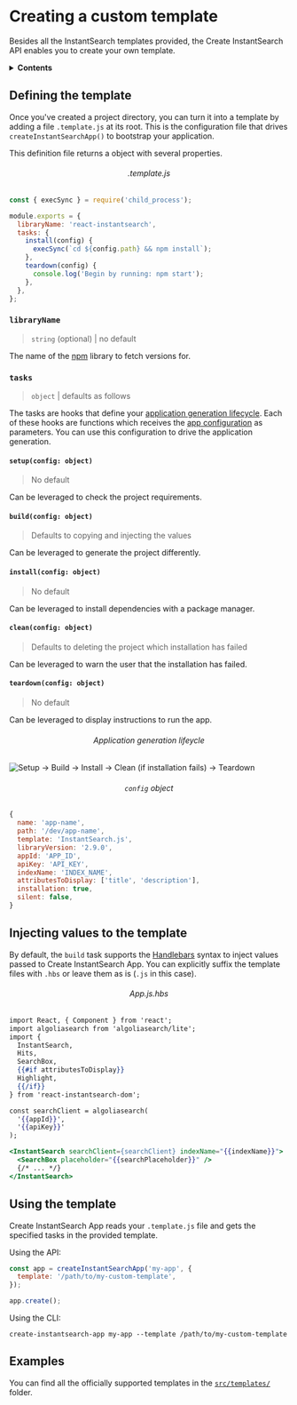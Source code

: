 # Creating a custom template

Besides all the InstantSearch templates provided, the Create InstantSearch API enables you to create your own template.

<details>
  <summary><strong>Contents</strong></summary>

<!-- START doctoc generated TOC please keep comment here to allow auto update -->
<!-- DON'T EDIT THIS SECTION, INSTEAD RE-RUN doctoc TO UPDATE -->


- [Defining the template](#defining-the-template)
  - [`libraryName`](#libraryname)
  - [`tasks`](#tasks)
- [Injecting values to the template](#injecting-values-to-the-template)
- [Using the template](#using-the-template)
- [Examples](#examples)

<!-- END doctoc generated TOC please keep comment here to allow auto update -->

</details>

## Defining the template

Once you've created a project directory, you can turn it into a template by adding a file `.template.js` at its root. This is the configuration file that drives `createInstantSearchApp()` to bootstrap your application.

This definition file returns a object with several properties.

<h6 align="center">.template.js</h6>

```javascript
const { execSync } = require('child_process');

module.exports = {
  libraryName: 'react-instantsearch',
  tasks: {
    install(config) {
      execSync(`cd ${config.path} && npm install`);
    },
    teardown(config) {
      console.log('Begin by running: npm start');
    },
  },
};
```

### `libraryName`

> `string` (optional) | no default

The name of the [npm](https://www.npmjs.com) library to fetch versions for.

### `tasks`

> `object` | defaults as follows

The tasks are hooks that define your [application generation lifecycle](#lifecycle). Each of these hooks are functions which receives the [app configuration](#configuration-object) as parameters. You can use this configuration to drive the application generation.

#### `setup(config: object)`

> No default

Can be leveraged to check the project requirements.

#### `build(config: object)`

> Defaults to copying and injecting the values

Can be leveraged to generate the project differently.

#### `install(config: object)`

> No default

Can be leveraged to install dependencies with a package manager.

#### `clean(config: object)`

> Defaults to deleting the project which installation has failed

Can be leveraged to warn the user that the installation has failed.

#### `teardown(config: object)`

> No default

Can be leveraged to display instructions to run the app.

<h6 align="center" id="lifecycle">Application generation lifeycle</h6>

![Setup → Build → Install → Clean (if installation fails) → Teardown](https://user-images.githubusercontent.com/6137112/41421858-f838c2a6-6ff7-11e8-8cef-4cc07f1f4f44.png)

<h6 align="center" id="configuration-object"><code>config</code> object</h6>

```js
{
  name: 'app-name',
  path: '/dev/app-name',
  template: 'InstantSearch.js',
  libraryVersion: '2.9.0',
  appId: 'APP_ID',
  apiKey: 'API_KEY',
  indexName: 'INDEX_NAME',
  attributesToDisplay: ['title', 'description'],
  installation: true,
  silent: false,
}
```

## Injecting values to the template

By default, the `build` task supports the [Handlebars](https://handlebarsjs.com) syntax to inject values passed to Create InstantSearch App. You can explicitly suffix the template files with `.hbs` or leave them as is (`.js` in this case).

<h6 align="center">App.js.hbs</h6>

```handlebars
import React, { Component } from 'react';
import algoliasearch from 'algoliasearch/lite';
import {
  InstantSearch,
  Hits,
  SearchBox,
  {{#if attributesToDisplay}}
  Highlight,
  {{/if}}
} from 'react-instantsearch-dom';

const searchClient = algoliasearch(
  '{{appId}}',
  '{{apiKey}}'
);

<InstantSearch searchClient={searchClient} indexName="{{indexName}}">
  <SearchBox placeholder="{{searchPlaceholder}}" />
  {/* ... */}
</InstantSearch>
```

## Using the template

Create InstantSearch App reads your `.template.js` file and gets the specified tasks in the provided template.

Using the API:

```javascript
const app = createInstantSearchApp('my-app', {
  template: '/path/to/my-custom-template',
});

app.create();
```

Using the CLI:

```
create-instantsearch-app my-app --template /path/to/my-custom-template
```

## Examples

You can find all the officially supported templates in the [`src/templates/`](../src/templates) folder.
